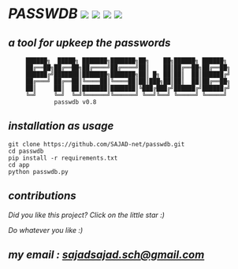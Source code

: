 # *PASSWDB*     <img src="https://img.shields.io/badge/License-GPLv3-blue"></img>  <img src="https://img.shields.io/badge/python-up%20to%20date-red">   </img> <img src="https://img.shields.io/badge/version-0.8-yellow"></img> <img src="https://img.shields.io/badge/status-beta-green"></img>

## *a tool for upkeep the passwords*

         ██████╗  █████╗ ███████╗███████╗██╗    ██╗██████╗ ██████╗
         ██╔══██╗██╔══██╗██╔════╝██╔════╝██║    ██║██╔══██╗██╔══██╗
         ██████╔╝███████║███████╗███████╗██║ █╗ ██║██║  ██║██████╔╝
         ██╔═══╝ ██╔══██║╚════██║╚════██║██║███╗██║██║  ██║██╔══██╗
         ██║     ██║  ██║███████║███████║╚███╔███╔╝██████╔╝██████╔╝
         ╚═╝     ╚═╝  ╚═╝╚══════╝╚══════╝ ╚══╝╚══╝ ╚═════╝ ╚═════╝
				 passwdb v0.8


## *installation as usage*
	git clone https://github.com/SAJAD-net/passwdb.git
	cd passwdb
	pip install -r requirements.txt
	cd app
	python passwdb.py
	
## *contributions*

*Did you like this project? Click on the little star :)*

*Do whatever you like :)*

## *my email : sajadsajad.sch@gmail.com*
